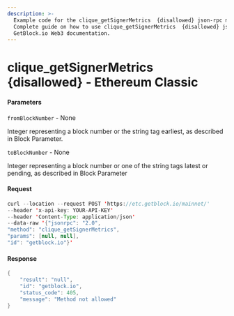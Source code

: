 ```yaml
---
description: >-
  Example code for the clique_getSignerMetrics  {disallowed} json-rpc method.
  Сomplete guide on how to use clique_getSignerMetrics  {disallowed} json-rpc in
  GetBlock.io Web3 documentation.
---
```


# clique\_getSignerMetrics {disallowed} - Ethereum Classic

#### Parameters

`fromBlockNumber` - None

Integer representing a block number or the string tag earliest, as described in Block Parameter.

`toBlockNumber` - None

Integer representing a block number or one of the string tags latest or pending, as described in Block Parameter

#### Request

```java
curl --location --request POST 'https://etc.getblock.io/mainnet/' 
--header 'x-api-key: YOUR-API-KEY' 
--header 'Content-Type: application/json' 
--data-raw '{"jsonrpc": "2.0",
"method": "clique_getSignerMetrics",
"params": [null, null],
"id": "getblock.io"}'
```

#### Response

```java
{
    "result": "null",
    "id": "getblock.io",
    "status_code": 405,
    "message": "Method not allowed"
}
```

